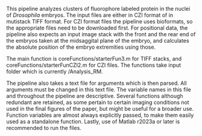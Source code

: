 This pipeline analyzes clusters of fluorophore labeled protein in the nuclei of _Drosophila_ embryos. The input files are either in CZI format of in mutistack TIFF format. For CZI format files the pipeline uses bioformats, so the appropriate files need to be downloaded first. For positional data, the pipeline also expects an input image stack with the front and the rear end of the embryos taken at the midsaggital plane of the embryo, and calculates the absolute position of the embryo extremities using those. 

The main function is coreFunctions/starterFun3.m for TIFF stacks, and coreFunctions/starterFunCZI2.m for CZI files. The functions take input folder which is currently /Analysis_RM. 

The pipeline also takes a text file for arguments which is then parsed. All arguments must be changed in this text file. The variable names in this file and throughout the pipeline are descriptive.
Several functions although redundant are retained, as some pertain to certain imaging conditions not used in the final figures of the paper, but might be useful for a broader use. Function variables are almost always explicitly passed, to make them easily used as a standalone function. 
Lastly, use of Matlab r2023a or later is recommended to run the files.
